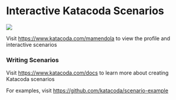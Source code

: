 # Interactive Katacoda Scenarios

[![](http://shields.katacoda.com/katacoda/mamendola/count.svg)](https://www.katacoda.com/mamendola "Get your profile on Katacoda.com")

Visit https://www.katacoda.com/mamendola to view the profile and interactive scenarios

### Writing Scenarios
Visit https://www.katacoda.com/docs to learn more about creating Katacoda scenarios

For examples, visit https://github.com/katacoda/scenario-example
